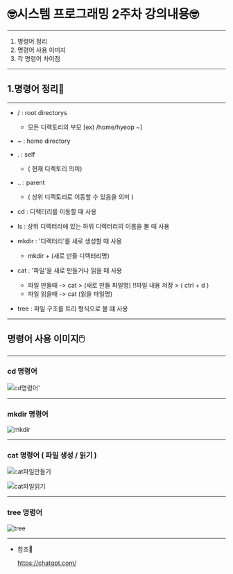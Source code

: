 # 🤓시스템 프로그래밍 2주차 강의내용🤓

---

1. 명령어 정리
2. 명령어 사용 이미지
3. 각 명령어 차이점

---

## 1.명령어 정리📖

---

* / : root directorys
  * 모든 디렉토리의 부모 [ex) /home/hyeop ~]

* ~ : home directory
  
* . : self
  * ( 현재 디렉토리 의미)
  
* .. : parent
  * ( 상위 디렉토리로 이동할 수 있음을 의미 )
 
* cd : 디렉터리를 이동할 때 사용

* ls : 상위 디렉터리에 있는 하위 디렉터리의 이름을 볼 때 사용

* mkdir : '디렉터리'를 새로 생성할 때 사용
  * mkdir + (새로 만들 디렉터리명)
 
* cat : '파일'을 새로 만들거나 읽을 때 사용
  * 파일 만들때 -> cat > (새로 만들 파일명) ‼️파일 내용 저장 > ( ctrl + d ) 
  * 파일 읽을때 -> cat (읽을 파일명)

* tree : 파일 구조를 트리 형식으로 볼 떄 사용
  
---


## 명령어 사용 이미지🖱️

---

### cd 명령어 

![cd명령어'](https://github.com/user-attachments/assets/a2b821f3-b5ba-42e0-8b47-1b34d8fe8c64)

---

### mkdir 명령어

![mkdir](https://github.com/user-attachments/assets/aa525326-30c3-4689-930f-387cb922d024)

---

### cat 명령어 ( 파일 생성 / 읽기 )


![cat파일만들기](https://github.com/user-attachments/assets/071c57f0-9282-45c8-8b1f-98ac07af0293)

![cat파일읽기](https://github.com/user-attachments/assets/ae016852-ad27-44f2-9304-663cbaffcaeb)

---

### tree 명령어

![tree](https://github.com/user-attachments/assets/f73a1861-af1e-4080-b309-efe8a477d02e)

---

* 참조🙂

  <https://chatgpt.com/>







